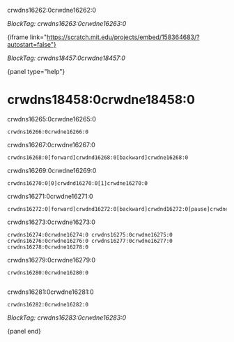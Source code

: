 crwdns16262:0crwdne16262:0

*BlockTag: crwdns16263:0crwdne16263:0*

{iframe link="https://scratch.mit.edu/projects/embed/158364683/?autostart=false"}

*BlockTag: crwdns18457:0crwdne18457:0*

{panel type="help"}

# crwdns18458:0crwdne18458:0

crwdns16265:0crwdne16265:0

<pre><code class="scratch:split:random">crwdns16266:0crwdne16266:0
</code></pre>

crwdns16267:0crwdne16267:0

<pre><code class="scratch:split:random">crwdns16268:0[forward]crwdnd16268:0[backward]crwdne16268:0
</code></pre>

crwdns16269:0crwdne16269:0

<pre><code class="scratch:split:random">crwdns16270:0[0]crwdnd16270:0[1]crwdne16270:0
</code></pre>

crwdns16271:0crwdne16271:0

<pre><code class="scratch:split:random">crwdns16272:0[forward]crwdnd16272:0[backward]crwdnd16272:0[pause]crwdne16272:0
</code></pre>

crwdns16273:0crwdne16273:0

<pre><code class="scratch:split:random">crwdns16274:0crwdne16274:0 crwdns16275:0crwdne16275:0 crwdns16276:0crwdne16276:0 crwdns16277:0crwdne16277:0 crwdns16278:0crwdne16278:0
</code></pre>

crwdns16279:0crwdne16279:0

<pre><code class="scratch:split:random">crwdns16280:0crwdne16280:0

</code></pre>

crwdns16281:0crwdne16281:0

<pre><code class="scratch:split:random">crwdns16282:0crwdne16282:0
</code></pre>

*BlockTag: crwdns16283:0crwdne16283:0*

{panel end}